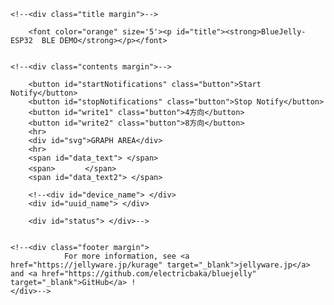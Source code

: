 <!doctype html>
<!--
Copyright 2017-2020 JellyWare Inc. All Rights Reserved.
-->
<html>
  <head>
    <meta charset="utf-8">
    <meta http-equiv="X-UA-Compatible" content="IE=edge">
    <meta name="description" content="BlueJelly">
    <meta name="viewport" content="width=640, maximum-scale=1.0, user-scalable=yes">
    <title>BlueJelly-ESP32  BLE DEMO</title>
    <link href="https://fonts.googleapis.com/css?family=Lato:100,300,400,700,900" rel="stylesheet" type="text/css">
    <link rel="stylesheet" href="style.css">
    <script type="text/javascript" src="bluejelly.js"></script>
    <script type="text/javascript" src="./smoothie.js"></script>
  </head>

<body>
<!--<div class="container">-->

    <!--<div class="title margin">-->
    
        <font color="orange" size='5'><p id="title"><strong>BlueJelly-ESP32  BLE DEMO</strong></p></font>
   

    <!--<div class="contents margin">-->
    
        <button id="startNotifications" class="button">Start Notify</button>
        <button id="stopNotifications" class="button">Stop Notify</button>
        <button id="write1" class="button">4方向</button>
        <button id="write2" class="button">8方向</button>
        <hr>
        <div id="svg">GRAPH AREA</div>
        <hr>
        <span id="data_text"> </span>
        <span>　　　　</span>
        <span id="data_text2"> </span>
        
        <!--<div id="device_name"> </div>
        <div id="uuid_name"> </div>
        
        <div id="status"> </div>-->

    
    <!--<div class="footer margin">
                For more information, see <a href="https://jellyware.jp/kurage" target="_blank">jellyware.jp</a> and <a href="https://github.com/electricbaka/bluejelly" target="_blank">GitHub</a> !
    </div>-->



<script>



let startflag=0;


//--------------------------------------------------
//Global変数
//--------------------------------------------------
//BlueJellyのインスタンス生成
const ble = new BlueJelly();
const ble2 = new BlueJelly();



//TimeSeriesのインスタンス生成
const ble_data = new TimeSeries();



//-------------------------------------------------
//smoothie.js
//-------------------------------------------------
function createTimeline() {
    const chart = new SmoothieChart({
        millisPerPixel: 20,
        grid: {
            fillStyle: '#ff8319',
            strokeStyle: '#ffffff',
            millisPerLine: 800
        },
        maxValue: 5000,
        minValue: 0
    });
    chart.addTimeSeries(ble_data, {
        strokeStyle: 'rgba(255, 255, 255, 1)',
        fillStyle: 'rgba(255, 255, 255, 0.2)',
        lineWidth: 4
    });
    chart.streamTo(document.getElementById("chart"), 500);
}


//--------------------------------------------------
//ロード時の処理
//--------------------------------------------------
window.onload = function () {
  //UUIDの設定
  ble.setUUID("UUID1","dd5f7232-1560-4792-953d-0b2015f15340","8796fa1b-986d-419a-8f84-137710a2354f");//TX　　Service UUID,Characteristic UUID
  ble2.setUUID("UUID1","dd5f7232-1560-4792-953d-0b2015f15340","1e630bfc-08ca-44c0-a7c5-58dae380884d");//RX　　Service UUID,Characteristic UUID
  
  
  //UUIDの取得方法→Powershellで　[Guid]::NewGuid()　と打つとUUIDが発行される。3回やって、1個目をService UUIDにして2個目と3個目をCharacteristic UUIDにする。
  //smoothie.js
  //createTimeline();
  
  
  main();

}


//--------------------------------------------------
//Scan後の処理
//--------------------------------------------------
ble.onScan = function (deviceName) {
  //document.getElementById('device_name').innerHTML = deviceName;
  document.getElementById('status').innerHTML = "found device!";
}


//--------------------------------------------------
//ConnectGATT後の処理
//--------------------------------------------------
ble.onConnectGATT = function (uuid) {
  console.log('> connected GATT!');

  //document.getElementById('uuid_name').innerHTML = uuid;
  //document.getElementById('status').innerHTML = "connected GATT!";
}


//--------------------------------------------------
//Sensor1 Read後の処理：得られたデータの表示など行う
//--------------------------------------------------
ble.onRead = function (data, uuid){
  //フォーマットに従って値を取得
  let value = "";
  for(let i = 0; i < data.byteLength; i++){
    value = value + String.fromCharCode(data.getInt8(i));
  }
  
  var array_value =value.split(",");

  //コンソールに値を表示
  //console.log(array_value);
  

  //HTMLにデータを表示
  document.getElementById('data_text').innerHTML = Number(array_value[0]);
  document.getElementById('data_text2').innerHTML = Number(array_value[1]);
  sosimode=Number(array_value[1]);
  startflag = 1;
  if(pre_sosimode != sosimode) gesflag=1;
  //console.log(startflag);

}


//--------------------------------------------------
//Sensot1 Write後の処理
//--------------------------------------------------
ble2.onWrite = function(uuid){
  //document.getElementById('uuid_name').innerHTML = uuid;
  //document.getElementById('status').innerHTML = "written data"
}


//--------------------------------------------------
//Start Notify後の処理
//--------------------------------------------------
ble.onStartNotify = function(uuid){
  console.log('> Start Notify!');

  //document.getElementById('uuid_name').innerHTML = uuid;
  //document.getElementById('status').innerHTML = "started Notify";
}


//--------------------------------------------------
//Stop Notify後の処理
//--------------------------------------------------
ble.onStopNotify = function(uuid){
  console.log('> Stop Notify!');

  //document.getElementById('uuid_name').innerHTML = uuid;
  //document.getElementById('status').innerHTML = "stopped Notify";
}


//-------------------------------------------------
//ボタンが押された時のイベント登録
//--------------------------------------------------
document.getElementById('startNotifications').addEventListener('click', function() {
      ble.startNotify('UUID1');
});

document.getElementById('stopNotifications').addEventListener('click', function() {
      ble.stopNotify('UUID1');
});


document.getElementById('write1').addEventListener('click', function() {
  //フォーマットに従って値を変換
  const textEncoder = new TextEncoder();
  const text_data ="mode0";
  const text_data_encoded = textEncoder.encode(text_data + '\n');
  ble2.write('UUID1', text_data_encoded);
  gesflag=1;
  sosimode=0;
});

document.getElementById('write2').addEventListener('click', function() {
  //フォーマットに従って値を変換
  const textEncoder = new TextEncoder();
  const text_data = "mode1";
  const text_data_encoded = textEncoder.encode(text_data + '\n');
  ble2.write('UUID1', text_data_encoded);
  gesflag=1;
  sosimode=1;
});







async function main() {
	while(true){
	    await wait(10); //
	    Create_grapf();
    }
}



const wait = (ms) => {
  return new Promise((resolve, reject) => {
    setTimeout(resolve, ms);
  });
};



let p_pos=0;
let sosimode=0;
let screen_w = 900;
let screen_h = 700;
let lineX=screen_w/2;
let lineY=screen_h/2;
let gesflag=0;
let gescyc=0;
let get_uart=0;
let display_text=""
let baisu=2;
let pre_sosimode=0;




function Create_grapf() {

	let i=0;
	let ii=0;
	var plot_color = new Array('red', 'blue', 'yellow' ,'green');
	
	
	if(startflag==1){
		get_uart= Number(document.getElementById('data_text').innerText);
		
		display_text="<svg xmlns='http://www.w3.org/2000/svg' version='1.1' height='" + screen_h + "' width='" + screen_w + "' viewBox='-80 -10 1000 750' class='SvgFrame'>"
		display_text = display_text + "<rect x='-80' y='-10' width='1000' height='50' rx='10' ry='10' fill='blue' />"
		display_text = display_text + "<text x='0' y='30' font-size='40' stroke='cyan'  fill='cyan' text-anchor='start' stroke-width='1'>なぞりセンサ　DEMO</text>"
		display_text = display_text + "<text x='0' y='100' font-size='20' stroke='red'  fill='red' text-anchor='start' stroke-width='1'>ゆっくりなぞってください</text>"
		
		
		if(gesflag==1){
    		gescyc=0;
    		console.log("gesflag==1");
    		
		    if(sosimode==0){	
		      display_text = display_text + pos0_line();
		      display_text = display_text + pos2_line();
		      display_text = display_text + pos4_line();
		      display_text = display_text + pos6_line();
		      display_text = display_text + pos8_line();
		    }else if(sosimode==1){
		      display_text = display_text + pos0_line();
		      display_text = display_text + pos1_line();
		      display_text = display_text + pos2_line();
		      display_text = display_text + pos3_line();
		      display_text = display_text + pos4_line();
		      display_text = display_text + pos5_line();
		      display_text = display_text + pos6_line();
		      display_text = display_text + pos7_line();
		      display_text = display_text + pos8_line();
		    }
		    
		    gesflag=2;
		    display_text += "</svg>"
		    document.getElementById("svg").innerHTML =  display_text;
    	}
    	
    	
    	
		if(p_pos != get_uart){
			gesflag=0;
			gescyc=0;
			
			
		    if(sosimode==0){
		      if(get_uart==0){
		        display_text = display_text + pos0_line();
		        display_text = display_text + pos2_line();
		        display_text = display_text + pos4_line();
		        display_text = display_text + pos6_line();
		        display_text = display_text + pos8_line();  
		      }else if(get_uart==1){
		        display_text = display_text + pos2_line();
		        display_text = display_text + pos4_line();
		        display_text = display_text + pos6_line();
				display_text = display_text +  pos8_line();
		        display_text = display_text + "<polygon points='"+(lineX-17*baisu)+","+(lineY-50*baisu)+" "+(lineX+17*baisu)+","+(lineY-50*baisu)+" "+(lineX+17*baisu)+","+(lineY-85*baisu)+"' stroke='orange' fill='orange' />"
		        display_text = display_text + "<polygon points='"+(lineX-17*baisu)+","+(lineY-50*baisu)+" "+(lineX-17*baisu)+","+(lineY-85*baisu)+" "+(lineX+17*baisu)+","+(lineY-85*baisu)+"' stroke='orange' fill='orange' />"
		        display_text = display_text + "<polygon points='"+(lineX-32*baisu)+","+(lineY-85*baisu)+" "+(lineX+0*baisu)+","+(lineY-130*baisu)+" "+(lineX+32*baisu)+","+(lineY-85*baisu)+"' stroke='orange' fill='orange' />"
		      }else if(get_uart==2){
		        display_text = display_text + pos0_line();
		        display_text = display_text + pos4_line();
		        display_text = display_text + pos6_line();
		        display_text = display_text + pos8_line();
		        display_text = display_text + "<polygon points='"+(lineX+50*baisu)+","+(lineY-17*baisu)+" "+(lineX+50*baisu)+","+(lineY+17*baisu)+" "+(lineX+85*baisu)+","+(lineY+17*baisu)+"' stroke='orange' fill='orange' />"
		        display_text = display_text + "<polygon points='"+(lineX+50*baisu)+","+(lineY-17*baisu)+" "+(lineX+85*baisu)+","+(lineY-17*baisu)+" "+(lineX+85*baisu)+","+(lineY+17*baisu)+"' stroke='orange' fill='orange' />"
		        display_text = display_text + "<polygon points='"+(lineX+85*baisu)+","+(lineY-32*baisu)+" "+(lineX+130*baisu)+","+(lineY-0*baisu)+" "+(lineX+85*baisu)+","+(lineY+32*baisu)+"' stroke='orange' fill='orange' />"
		      }else if(get_uart==3){
		        display_text = display_text + pos0_line();
		        display_text = display_text + pos2_line();
		        display_text = display_text + pos6_line();
		        display_text = display_text + pos8_line();
		        display_text = display_text + "<polygon points='"+(lineX-17*baisu)+","+(lineY+50*baisu)+" "+(lineX+17*baisu)+","+(lineY+50*baisu)+" "+(lineX+17*baisu)+","+(lineY+85*baisu)+"' stroke='orange' fill='orange' />"
		        display_text = display_text + "<polygon points='"+(lineX-17*baisu)+","+(lineY+50*baisu)+" "+(lineX-17*baisu)+","+(lineY+85*baisu)+" "+(lineX+17*baisu)+","+(lineY+85*baisu)+"' stroke='orange' fill='orange' />"
		        display_text = display_text + "<polygon points='"+(lineX-32*baisu)+","+(lineY+85*baisu)+" "+(lineX+0*baisu)+","+(lineY+130*baisu)+" "+(lineX+32*baisu)+","+(lineY+85*baisu)+"' stroke='orange' fill='orange' />"  
		      }else if(get_uart==4){
		        display_text = display_text + pos0_line();
		        display_text = display_text + pos2_line();
		        display_text = display_text + pos4_line();
		        display_text = display_text + pos8_line();
		        display_text = display_text + "<polygon points='"+(lineX-50*baisu)+","+(lineY-17*baisu)+" "+(lineX-50*baisu)+","+(lineY+17*baisu)+" "+(lineX-85*baisu)+","+(lineY+17*baisu)+"' stroke='orange' fill='orange' />"
		        display_text = display_text + "<polygon points='"+(lineX-50*baisu)+","+(lineY-17*baisu)+" "+(lineX-85*baisu)+","+(lineY-17*baisu)+" "+(lineX-85*baisu)+","+(lineY+17*baisu)+"' stroke='orange' fill='orange' />"
		        display_text = display_text + "<polygon points='"+(lineX-85*baisu)+","+(lineY-32*baisu)+" "+(lineX-130*baisu)+","+(lineY+0*baisu)+" "+(lineX-85*baisu)+","+(lineY+32*baisu)+"' stroke='orange' fill='orange' />"     
		      }else if(get_uart==5){
		        display_text = display_text + pos0_line();
		        display_text = display_text + pos2_line();
		        display_text = display_text + pos4_line();
		        display_text = display_text + pos6_line();
				display_text = display_text + "<circle cx='"+lineX+"' cy='"+lineY+"' r='" +30*baisu+"' fill='orange' />"
		      }else if(get_uart==20){
		        display_text = display_text + pos8_line();
		        display_text = display_text + "<polygon points='"+(lineX-17*baisu)+","+(lineY-50*baisu)+" "+(lineX+17*baisu)+","+(lineY-50*baisu)+" "+(lineX+17*baisu)+","+(lineY-85*baisu)+"' stroke='orange' fill='orange' />"
		        display_text = display_text + "<polygon points='"+(lineX-17*baisu)+","+(lineY-50*baisu)+" "+(lineX-17*baisu)+","+(lineY-85*baisu)+" "+(lineX+17*baisu)+","+(lineY-85*baisu)+"' stroke='orange' fill='orange' />"
		        display_text = display_text + "<polygon points='"+(lineX-32*baisu)+","+(lineY-85*baisu)+" "+(lineX+0*baisu)+","+(lineY-130*baisu)+" "+(lineX+32*baisu)+","+(lineY-85*baisu)+"' stroke='orange' fill='orange' />"
		        
		        display_text = display_text + "<polygon points='"+(lineX+50*baisu)+","+(lineY-17*baisu)+" "+(lineX+50*baisu)+","+(lineY+17*baisu)+" "+(lineX+85*baisu)+","+(lineY+17*baisu)+"' stroke='orange' fill='orange' />"
		        display_text = display_text + "<polygon points='"+(lineX+50*baisu)+","+(lineY-17*baisu)+" "+(lineX+85*baisu)+","+(lineY-17*baisu)+" "+(lineX+85*baisu)+","+(lineY+17*baisu)+"' stroke='orange' fill='orange' />"
		        display_text = display_text + "<polygon points='"+(lineX+85*baisu)+","+(lineY-32*baisu)+" "+(lineX+130*baisu)+","+(lineY-0*baisu)+" "+(lineX+85*baisu)+","+(lineY+32*baisu)+"' stroke='orange' fill='orange' />"
		        
		        display_text = display_text + "<polygon points='"+(lineX-17*baisu)+","+(lineY+50*baisu)+" "+(lineX+17*baisu)+","+(lineY+50*baisu)+" "+(lineX+17*baisu)+","+(lineY+85*baisu)+"' stroke='orange' fill='orange' />"
		        display_text = display_text + "<polygon points='"+(lineX-17*baisu)+","+(lineY+50*baisu)+" "+(lineX-17*baisu)+","+(lineY+85*baisu)+" "+(lineX+17*baisu)+","+(lineY+85*baisu)+"' stroke='orange' fill='orange' />"
		        display_text = display_text + "<polygon points='"+(lineX-32*baisu)+","+(lineY+85*baisu)+" "+(lineX+0*baisu)+","+(lineY+130*baisu)+" "+(lineX+32*baisu)+","+(lineY+85*baisu)+"' stroke='orange' fill='orange' />"
		        
		        display_text = display_text + "<polygon points='"+(lineX-50*baisu)+","+(lineY-17*baisu)+" "+(lineX-50*baisu)+","+(lineY+17*baisu)+" "+(lineX-85*baisu)+","+(lineY+17*baisu)+"' stroke='orange' fill='orange' />";
		        display_text = display_text + "<polygon points='"+(lineX-50*baisu)+","+(lineY-17*baisu)+" "+(lineX-85*baisu)+","+(lineY-17*baisu)+" "+(lineX-85*baisu)+","+(lineY+17*baisu)+"' stroke='orange' fill='orange' />"
		        display_text = display_text + "<polygon points='"+(lineX-85*baisu)+","+(lineY-32*baisu)+" "+(lineX-130*baisu)+","+(lineY+0*baisu)+" "+(lineX-85*baisu)+","+(lineY+32*baisu)+"' stroke='orange' fill='orange' />"
		      
		      }else if(get_uart==21){
		     	display_text = display_text + "<circle cx='"+lineX+"' cy='"+lineY+"' r='" +29*baisu+"' fill='orangered' />"
		        display_text = display_text + pos0_line();
		        display_text = display_text + pos2_line();
		        display_text = display_text + pos4_line();
		        display_text = display_text + pos6_line();
		      }
		    }else if(sosimode==1){
				DisplayB();
		    }
		    
		    if(get_uart==1) display_text = display_text + "<text x='0' y='"+(screen_h/5*4)+"' font-size='50' font-family='メイリオ' stroke='green'  fill='green' text-anchor='start' stroke-width='1'>上</text>";
		    if(get_uart==2) display_text = display_text + "<text x='0' y='"+(screen_h/5*4)+"' font-size='50' font-family='メイリオ' stroke='green'  fill='green' text-anchor='start' stroke-width='1'>右</text>";
		    if(get_uart==3) display_text = display_text + "<text x='0' y='"+(screen_h/5*4)+"' font-size='50' font-family='メイリオ' stroke='green'  fill='green' text-anchor='start' stroke-width='1'>下</text>";
		    if(get_uart==4) display_text = display_text + "<text x='0' y='"+(screen_h/5*4)+"' font-size='50' font-family='メイリオ' stroke='green'  fill='green' text-anchor='start' stroke-width='1'>左</text>";
		    if(get_uart==5) display_text = display_text + "<text x='0' y='"+(screen_h/5*4)+"' font-size='50' font-family='メイリオ' stroke='magenta'  fill='magenta' text-anchor='start' stroke-width='1'>セット</text>";
		    if(get_uart==6) display_text = display_text + "<text x='0' y='"+(screen_h/5*4)+"' font-size='50' font-family='メイリオ' stroke='green'  fill='green' text-anchor='start' stroke-width='1'>右上</text>";
		    if(get_uart==7) display_text = display_text + "<text x='0' y='"+(screen_h/5*4)+"' font-size='50' font-family='メイリオ' stroke='green'  fill='green' text-anchor='start' stroke-width='1'>右下</text>";
		    if(get_uart==8) display_text = display_text + "<text x='0' y='"+(screen_h/5*4)+"' font-size='50' font-family='メイリオ' stroke='green'  fill='green' text-anchor='start' stroke-width='1'>左下</text>";
		    if(get_uart==9) display_text = display_text + "<text x='0' y='"+(screen_h/5*4)+"' font-size='50' font-family='メイリオ' stroke='green'  fill='green' text-anchor='start' stroke-width='1'>左上</text>";
		    if(get_uart==20) display_text = display_text + "<text x='0' y='"+(screen_h/5*4)+"' font-size='50' font-family='メイリオ' stroke='red'  fill='red' text-anchor='start' stroke-width='1'>決定</text>";
		    if(get_uart==21) display_text = display_text + "<text x='0' y='"+(screen_h/5*4)+"' font-size='50' font-family='メイリオ' stroke='magenta'  fill='magenta' text-anchor='start' stroke-width='1'>決定モード</text>";
		    
		    
		    
		    display_text += "</svg>"
	    	document.getElementById("svg").innerHTML =  display_text;
		}else{
			gescyc++;
		    if(gescyc>300) gescyc=400;
		    if(gescyc>300 && gesflag==0) gesflag=1;
		}
		
		p_pos=get_uart;
		pre_sosimode=sosimode;
		
	    
    }
}



function display0(){
	display_text = display_text + pos0_line();
	display_text = display_text + pos1_line();
	display_text = display_text + pos2_line();
	display_text = display_text + pos3_line();
	display_text = display_text + pos4_line();
	display_text = display_text + pos5_line();
	display_text = display_text + pos6_line();
	display_text = display_text + pos7_line();
	display_text = display_text + pos8_line();  
}

function display1(){
	display_text = display_text + pos1_line();
	display_text = display_text + pos2_line();
	display_text = display_text + pos3_line();
	display_text = display_text + pos4_line();
	display_text = display_text + pos5_line();
	display_text = display_text + pos6_line();
	display_text = display_text + pos7_line();
	display_text = display_text + pos8_line();
	display_text = display_text + "<polygon points='"+(lineX-17*baisu)+","+(lineY-50*baisu)+" "+(lineX+17*baisu)+","+(lineY-50*baisu)+" "+(lineX+17*baisu)+","+(lineY-85*baisu)+"' stroke='orange' fill='orange' />"
	display_text = display_text + "<polygon points='"+(lineX-17*baisu)+","+(lineY-50*baisu)+" "+(lineX-17*baisu)+","+(lineY-85*baisu)+" "+(lineX+17*baisu)+","+(lineY-85*baisu)+"' stroke='orange' fill='orange' />"
	display_text = display_text + "<polygon points='"+(lineX-32*baisu)+","+(lineY-85*baisu)+" "+(lineX+0*baisu)+","+(lineY-130*baisu)+" "+(lineX+32*baisu)+","+(lineY-85*baisu)+"' stroke='orange' fill='orange' />"
}

function display2(){
	display_text = display_text + pos0_line();
	display_text = display_text + pos1_line();
	display_text = display_text + pos3_line();
	display_text = display_text + pos4_line();
	display_text = display_text + pos5_line();
	display_text = display_text + pos6_line();
	display_text = display_text + pos7_line();
	display_text = display_text + pos8_line();
	display_text = display_text + "<polygon points='"+(lineX+50*baisu)+","+(lineY-17*baisu)+" "+(lineX+50*baisu)+","+(lineY+17*baisu)+" "+(lineX+85*baisu)+","+(lineY+17*baisu)+"' stroke='orange' fill='orange' />"
	display_text = display_text + "<polygon points='"+(lineX+50*baisu)+","+(lineY-17*baisu)+" "+(lineX+85*baisu)+","+(lineY-17*baisu)+" "+(lineX+85*baisu)+","+(lineY+17*baisu)+"' stroke='orange' fill='orange' />"
	display_text = display_text + "<polygon points='"+(lineX+85*baisu)+","+(lineY-32*baisu)+" "+(lineX+130*baisu)+","+(lineY-0*baisu)+" "+(lineX+85*baisu)+","+(lineY+32*baisu)+"' stroke='orange' fill='orange' />"
}

function display3(){
	display_text = display_text + pos0_line();
	display_text = display_text + pos1_line();
	display_text = display_text + pos2_line();
	display_text = display_text + pos3_line();
	display_text = display_text + pos5_line();
	display_text = display_text + pos6_line();
	display_text = display_text + pos7_line();
	display_text = display_text + pos8_line();
	display_text = display_text + "<polygon points='"+(lineX-17*baisu)+","+(lineY+50*baisu)+" "+(lineX+17*baisu)+","+(lineY+50*baisu)+" "+(lineX+17*baisu)+","+(lineY+85*baisu)+"' stroke='orange' fill='orange' />"
	display_text = display_text + "<polygon points='"+(lineX-17*baisu)+","+(lineY+50*baisu)+" "+(lineX-17*baisu)+","+(lineY+85*baisu)+" "+(lineX+17*baisu)+","+(lineY+85*baisu)+"' stroke='orange' fill='orange' />"
	display_text = display_text + "<polygon points='"+(lineX-32*baisu)+","+(lineY+85*baisu)+" "+(lineX+0*baisu)+","+(lineY+130*baisu)+" "+(lineX+32*baisu)+","+(lineY+85*baisu)+"' stroke='orange' fill='orange' />"   
}

function display4(){
	display_text = display_text + pos0_line();
	display_text = display_text + pos1_line();
	display_text = display_text + pos2_line();
	display_text = display_text + pos3_line();
	display_text = display_text + pos4_line();
	display_text = display_text + pos5_line();
	display_text = display_text + pos7_line();
	display_text = display_text + pos8_line();
	display_text = display_text + "<polygon points='"+(lineX-50*baisu)+","+(lineY-17*baisu)+" "+(lineX-50*baisu)+","+(lineY+17*baisu)+" "+(lineX-85*baisu)+","+(lineY+17*baisu)+"' stroke='orange' fill='orange' />"
	display_text = display_text + "<polygon points='"+(lineX-50*baisu)+","+(lineY-17*baisu)+" "+(lineX-85*baisu)+","+(lineY-17*baisu)+" "+(lineX-85*baisu)+","+(lineY+17*baisu)+"' stroke='orange' fill='orange' />"
	display_text = display_text + "<polygon points='"+(lineX-85*baisu)+","+(lineY-32*baisu)+" "+(lineX-130*baisu)+","+(lineY+0*baisu)+" "+(lineX-85*baisu)+","+(lineY+32*baisu)+"' stroke='orange' fill='orange' />"
}

function display5(){
	display_text = display_text + pos0_line();
	display_text = display_text + pos1_line();
	display_text = display_text + pos2_line();
	display_text = display_text + pos3_line();
	display_text = display_text + pos4_line();
	display_text = display_text + pos5_line();
	display_text = display_text + pos6_line();
	display_text = display_text + pos7_line();
	display_text = display_text + "<circle cx='"+lineX+"' cy='"+lineY+"' r='" +30*baisu+"' fill='orange' />";
}

function display6(){
	display_text = display_text + pos0_line();
	display_text = display_text + pos2_line();
	display_text = display_text + pos3_line();
	display_text = display_text + pos4_line();
	display_text = display_text + pos5_line();
	display_text = display_text + pos6_line();
	display_text = display_text + pos7_line();
	display_text = display_text + pos8_line();
	display_text = display_text + "<polygon points='"+(lineX+23*baisu)+","+(lineY-47*baisu)+" "+(lineX+47*baisu)+","+(lineY-23*baisu)+" "+(lineX+48*baisu)+","+(lineY-72*baisu)+"' stroke='orange' fill='orange' />"
	display_text = display_text + "<polygon points='"+(lineX+72*baisu)+","+(lineY-48*baisu)+" "+(lineX+47*baisu)+","+(lineY-23*baisu)+" "+(lineX+48*baisu)+","+(lineY-72*baisu)+"' stroke='orange' fill='orange' />"
	display_text = display_text + "<polygon points='"+(lineX+37*baisu)+","+(lineY-83*baisu)+" "+(lineX+82*baisu)+","+(lineY-37*baisu)+" "+(lineX+92*baisu)+","+(lineY-92*baisu)+"' stroke='orange' fill='orange' />"
}

function display7(){
	display_text = display_text + pos0_line();
	display_text = display_text + pos1_line();
	display_text = display_text + pos2_line();
	display_text = display_text + pos4_line();
	display_text = display_text + pos5_line();
	display_text = display_text + pos6_line();
	display_text = display_text + pos7_line();
	display_text = display_text + pos8_line();
	display_text = display_text + "<polygon points='"+(lineX+23*baisu)+","+(lineY+47*baisu)+" "+(lineX+47*baisu)+","+(lineY+23*baisu)+" "+(lineX+48*baisu)+","+(lineY+72*baisu)+"' stroke='orange' fill='orange' />"
	display_text = display_text + "<polygon points='"+(lineX+72*baisu)+","+(lineY+48*baisu)+" "+(lineX+47*baisu)+","+(lineY+23*baisu)+" "+(lineX+48*baisu)+","+(lineY+72*baisu)+"' stroke='orange' fill='orange' />"
	display_text = display_text + "<polygon points='"+(lineX+37*baisu)+","+(lineY+83*baisu)+" "+(lineX+82*baisu)+","+(lineY+37*baisu)+" "+(lineX+92*baisu)+","+(lineY+92*baisu)+"' stroke='orange' fill='orange' />"
}

function display8(){
	display_text = display_text + pos0_line();
	display_text = display_text + pos1_line();
	display_text = display_text + pos2_line();
	display_text = display_text + pos3_line();
	display_text = display_text + pos4_line();
	display_text = display_text + pos6_line();
	display_text = display_text + pos7_line();
	display_text = display_text + pos8_line();
	display_text = display_text + "<polygon points='"+(lineX-23*baisu)+","+(lineY+47*baisu)+" "+(lineX-47*baisu)+","+(lineY+23*baisu)+" "+(lineX-48*baisu)+","+(lineY+72*baisu)+"' stroke='orange' fill='orange' />"
	display_text = display_text + "<polygon points='"+(lineX-72*baisu)+","+(lineY+48*baisu)+" "+(lineX-47*baisu)+","+(lineY+23*baisu)+" "+(lineX-48*baisu)+","+(lineY+72*baisu)+"' stroke='orange' fill='orange' />"
	display_text = display_text + "<polygon points='"+(lineX-37*baisu)+","+(lineY+83*baisu)+" "+(lineX-82*baisu)+","+(lineY+37*baisu)+" "+(lineX-92*baisu)+","+(lineY+92*baisu)+"' stroke='orange' fill='orange' />"
}

function display9(){
	display_text = display_text + pos0_line();
	display_text = display_text + pos1_line();
	display_text = display_text + pos2_line();
	display_text = display_text + pos3_line();
	display_text = display_text + pos4_line();
	display_text = display_text + pos5_line();
	display_text = display_text + pos6_line();
	display_text = display_text + pos8_line();
	display_text = display_text + "<polygon points='"+(lineX-23*baisu)+","+(lineY-47*baisu)+" "+(lineX-47*baisu)+","+(lineY-23*baisu)+" "+(lineX-48*baisu)+","+(lineY-72*baisu)+"' stroke='orange' fill='orange' />"
	display_text = display_text + "<polygon points='"+(lineX-72*baisu)+","+(lineY-48*baisu)+" "+(lineX-47*baisu)+","+(lineY-23*baisu)+" "+(lineX-48*baisu)+","+(lineY-72*baisu)+"' stroke='orange' fill='orange' />"
	display_text = display_text + "<polygon points='"+(lineX-37*baisu)+","+(lineY-83*baisu)+" "+(lineX-82*baisu)+","+(lineY-37*baisu)+" "+(lineX-92*baisu)+","+(lineY-92*baisu)+"' stroke='orange' fill='orange' />"
}

function display20(){
	display_text = display_text + pos8_line();
	display_text = display_text + "<polygon points='"+(lineX-17*baisu)+","+(lineY-50*baisu)+" "+(lineX+17*baisu)+","+(lineY-50*baisu)+" "+(lineX+17*baisu)+","+(lineY-85*baisu)+"' stroke='orangered' fill='orangered' />"
	display_text = display_text + "<polygon points='"+(lineX-17*baisu)+","+(lineY-50*baisu)+" "+(lineX-17*baisu)+","+(lineY-85*baisu)+" "+(lineX+17*baisu)+","+(lineY-85*baisu)+"' stroke='orangered' fill='orangered' />"
	display_text = display_text + "<polygon points='"+(lineX-32*baisu)+","+(lineY-85*baisu)+" "+(lineX-0*baisu)+","+(lineY-130*baisu)+" "+(lineX+32*baisu)+","+(lineY-85*baisu)+"' stroke='orangered' fill='orangered' />"          

	display_text = display_text + "<polygon points='"+(lineX+50*baisu)+","+(lineY-17*baisu)+" "+(lineX+50*baisu)+","+(lineY+17*baisu)+" "+(lineX+85*baisu)+","+(lineY+17*baisu)+"' stroke='orangered' fill='orangered' />"
	display_text = display_text + "<polygon points='"+(lineX+50*baisu)+","+(lineY-17*baisu)+" "+(lineX+85*baisu)+","+(lineY-17*baisu)+" "+(lineX+85*baisu)+","+(lineY+17*baisu)+"' stroke='orangered' fill='orangered' />"
	display_text = display_text + "<polygon points='"+(lineX+85*baisu)+","+(lineY-32*baisu)+" "+(lineX+130*baisu)+","+(lineY-0*baisu)+" "+(lineX+85*baisu)+","+(lineY+32*baisu)+"' stroke='orangered' fill='orangered' />"         
	
	display_text = display_text + "<polygon points='"+(lineX-17*baisu)+","+(lineY+50*baisu)+" "+(lineX+17*baisu)+","+(lineY+50*baisu)+" "+(lineX+17*baisu)+","+(lineY+85*baisu)+"' stroke='orangered' fill='orangered' />"
	display_text = display_text + "<polygon points='"+(lineX-17*baisu)+","+(lineY+50*baisu)+" "+(lineX-17*baisu)+","+(lineY+85*baisu)+" "+(lineX+17*baisu)+","+(lineY+85*baisu)+"' stroke='orangered' fill='orangered' />"
	display_text = display_text + "<polygon points='"+(lineX-32*baisu)+","+(lineY+85*baisu)+" "+(lineX+0*baisu)+","+(lineY+130*baisu)+" "+(lineX+32*baisu)+","+(lineY+85*baisu)+"' stroke='orangered' fill='orangered' />"
	
	display_text = display_text + "<polygon points='"+(lineX-50*baisu)+","+(lineY-17*baisu)+" "+(lineX-50*baisu)+","+(lineY+17*baisu)+" "+(lineX-85*baisu)+","+(lineY+17*baisu)+"' stroke='orangered' fill='orangered' />"
	display_text = display_text + "<polygon points='"+(lineX-50*baisu)+","+(lineY-17*baisu)+" "+(lineX-85*baisu)+","+(lineY-17*baisu)+" "+(lineX-85*baisu)+","+(lineY+17*baisu)+"' stroke='orangered' fill='orangered' />"
	display_text = display_text + "<polygon points='"+(lineX-85*baisu)+","+(lineY-32*baisu)+" "+(lineX-130*baisu)+","+(lineY-0*baisu)+" "+(lineX-85*baisu)+","+(lineY+32*baisu)+"' stroke='orangered' fill='orangered' />"
	
	display_text = display_text + "<polygon points='"+(lineX+23*baisu)+","+(lineY-47*baisu)+" "+(lineX+47*baisu)+","+(lineY-23*baisu)+" "+(lineX+48*baisu)+","+(lineY-72*baisu)+"' stroke='orangered' fill='orangered' />"
	display_text = display_text + "<polygon points='"+(lineX+72*baisu)+","+(lineY-48*baisu)+" "+(lineX+47*baisu)+","+(lineY-23*baisu)+" "+(lineX+48*baisu)+","+(lineY-72*baisu)+"' stroke='orangered' fill='orangered' />"
	display_text = display_text + "<polygon points='"+(lineX+37*baisu)+","+(lineY-83*baisu)+" "+(lineX+82*baisu)+","+(lineY-37*baisu)+" "+(lineX+92*baisu)+","+(lineY-92*baisu)+"' stroke='orangered' fill='orangered' />"  
	
	display_text = display_text + "<polygon points='"+(lineX+23*baisu)+","+(lineY+47*baisu)+" "+(lineX+47*baisu)+","+(lineY+23*baisu)+" "+(lineX+48*baisu)+","+(lineY+72*baisu)+"' stroke='orangered' fill='orangered' />"
	display_text = display_text + "<polygon points='"+(lineX+72*baisu)+","+(lineY+48*baisu)+" "+(lineX+47*baisu)+","+(lineY+23*baisu)+" "+(lineX+48*baisu)+","+(lineY+72*baisu)+"' stroke='orangered' fill='orangered' />"
	display_text = display_text + "<polygon points='"+(lineX+37*baisu)+","+(lineY+83*baisu)+" "+(lineX+82*baisu)+","+(lineY+37*baisu)+" "+(lineX+92*baisu)+","+(lineY+92*baisu)+"' stroke='orangered' fill='orangered' />"

	display_text = display_text + "<polygon points='"+(lineX-23*baisu)+","+(lineY+47*baisu)+" "+(lineX-47*baisu)+","+(lineY+23*baisu)+" "+(lineX-48*baisu)+","+(lineY+72*baisu)+"' stroke='orangered' fill='orangered' />"
	display_text = display_text + "<polygon points='"+(lineX-72*baisu)+","+(lineY+48*baisu)+" "+(lineX-47*baisu)+","+(lineY+23*baisu)+" "+(lineX-48*baisu)+","+(lineY+72*baisu)+"' stroke='orangered' fill='orangered' />"
	display_text = display_text + "<polygon points='"+(lineX-37*baisu)+","+(lineY+83*baisu)+" "+(lineX-82*baisu)+","+(lineY+37*baisu)+" "+(lineX-92*baisu)+","+(lineY+92*baisu)+"' stroke='orangered' fill='orangered' />"
	
	display_text = display_text + "<polygon points='"+(lineX-23*baisu)+","+(lineY-47*baisu)+" "+(lineX-47*baisu)+","+(lineY-23*baisu)+" "+(lineX-48*baisu)+","+(lineY-72*baisu)+"' stroke='orangered' fill='orangered' />"
	display_text = display_text + "<polygon points='"+(lineX-72*baisu)+","+(lineY-48*baisu)+" "+(lineX-47*baisu)+","+(lineY-23*baisu)+" "+(lineX-48*baisu)+","+(lineY-72*baisu)+"' stroke='orangered' fill='orangered' />"
	display_text = display_text + "<polygon points='"+(lineX-37*baisu)+","+(lineY-83*baisu)+" "+(lineX-82*baisu)+","+(lineY-37*baisu)+" "+(lineX-92*baisu)+","+(lineY-92*baisu)+"' stroke='orangered' fill='orangered' />"
}

function display21(){
	display_text = display_text + "<circle cx='"+lineX+"' cy='"+lineY+"' r='" +29*baisu+"' fill='orangered' />";  
	display_text = display_text + pos0_line();
	display_text = display_text + pos1_line();
	display_text = display_text + pos2_line();
	display_text = display_text + pos3_line();
	display_text = display_text + pos4_line();
	display_text = display_text + pos5_line();
	display_text = display_text + pos6_line();
	display_text = display_text + pos7_line();
}








function DisplayB(){
	if(get_uart==0){
		display0();
	}else if(get_uart==1){
		display1();
	}else if(get_uart==2){
		display2();
	}else if(get_uart==3){
		display3();
	}else if(get_uart==4){
		display4();
	}else if(get_uart==6){
		display6();
	}else if(get_uart==7){
		display7();
	}else if(get_uart==8){
		display8();
	}else if(get_uart==9){
        display9();
	}else if(get_uart==5){
		display5();
	}else if(get_uart==20){
		display20();
	
	}else if(get_uart==21){
		display21()
	}
}




function pos0_line(){
	return	"<polyline points='"+
	(lineX-17*baisu)+","+(lineY-50*baisu)+" "+
	(lineX+17*baisu)+","+(lineY-50*baisu)+" "+
	(lineX+17*baisu)+","+(lineY-85*baisu)+" "+
	(lineX+32*baisu)+","+(lineY-85*baisu)+" "+
	(lineX+0*baisu)+","+(lineY-130*baisu)+" "+
	(lineX-32*baisu)+","+(lineY-85*baisu)+" "+
	(lineX-17*baisu)+","+(lineY-85*baisu)+" "+
	(lineX-17*baisu)+","+(lineY-50*baisu)+
	"' stroke='fuchsia' fill='none' />";
}

function pos1_line(){
	return	"<polyline points='"+
	(lineX+23*baisu)+","+(lineY-47*baisu)+" "+
	(lineX+47*baisu)+","+(lineY-23*baisu)+" "+
	(lineX+72*baisu)+","+(lineY-48*baisu)+" "+
	(lineX+82*baisu)+","+(lineY-37*baisu)+" "+
	(lineX+92*baisu)+","+(lineY-92*baisu)+" "+
	(lineX+37*baisu)+","+(lineY-83*baisu)+" "+
	(lineX+48*baisu)+","+(lineY-72*baisu)+" "+
	(lineX+23*baisu)+","+(lineY-47*baisu)+
	"' stroke='fuchsia' fill='none' />";
}

function pos2_line(){
	return	"<polyline points='"+
	(lineX+50*baisu)+","+(lineY-17*baisu)+" "+
	(lineX+50*baisu)+","+(lineY+17*baisu)+" "+
	(lineX+85*baisu)+","+(lineY+17*baisu)+" "+
	(lineX+85*baisu)+","+(lineY+32*baisu)+" "+
	(lineX+130*baisu)+","+(lineY+0*baisu)+" "+
	(lineX+85*baisu)+","+(lineY-32*baisu)+" "+
	(lineX+85*baisu)+","+(lineY-17*baisu)+" "+
	(lineX+50*baisu)+","+(lineY-17*baisu)+
	"' stroke='fuchsia' fill='none' />";
}

function pos3_line(){
	return	"<polyline points='"+
	(lineX+47*baisu)+","+(lineY+23*baisu)+" "+
	(lineX+23*baisu)+","+(lineY+47*baisu)+" "+
	(lineX+48*baisu)+","+(lineY+72*baisu)+" "+
	(lineX+34*baisu)+","+(lineY+83*baisu)+" "+
	(lineX+92*baisu)+","+(lineY+92*baisu)+" "+
	(lineX+83*baisu)+","+(lineY+37*baisu)+" "+
	(lineX+72*baisu)+","+(lineY+48*baisu)+" "+
	(lineX+47*baisu)+","+(lineY+23*baisu)+
	"' stroke='fuchsia' fill='none' />";
}

function pos4_line(){
	return	"<polyline points='"+
	(lineX-17*baisu)+","+(lineY+50*baisu)+" "+
	(lineX+17*baisu)+","+(lineY+50*baisu)+" "+
	(lineX+17*baisu)+","+(lineY+85*baisu)+" "+
	(lineX+32*baisu)+","+(lineY+85*baisu)+" "+
	(lineX+0*baisu)+","+(lineY+130*baisu)+" "+
	(lineX-32*baisu)+","+(lineY+85*baisu)+" "+
	(lineX-17*baisu)+","+(lineY+85*baisu)+" "+
	(lineX-17*baisu)+","+(lineY+50*baisu)+
	"' stroke='fuchsia' fill='none' />";
}

function pos5_line(){
	return	"<polyline points='"+
	(lineX-47*baisu)+","+(lineY+23*baisu)+" "+
	(lineX-23*baisu)+","+(lineY+47*baisu)+" "+
	(lineX-48*baisu)+","+(lineY+72*baisu)+" "+
	(lineX-34*baisu)+","+(lineY+83*baisu)+" "+
	(lineX-92*baisu)+","+(lineY+92*baisu)+" "+
	(lineX-83*baisu)+","+(lineY+37*baisu)+" "+
	(lineX-72*baisu)+","+(lineY+48*baisu)+" "+
	(lineX-47*baisu)+","+(lineY+23*baisu)+
	"' stroke='fuchsia' fill='none' />";
}

function pos6_line(){
	return	"<polyline points='"+
	(lineX-50*baisu)+","+(lineY-17*baisu)+" "+
	(lineX-50*baisu)+","+(lineY+17*baisu)+" "+
	(lineX-85*baisu)+","+(lineY+17*baisu)+" "+
	(lineX-85*baisu)+","+(lineY+32*baisu)+" "+
	(lineX-130*baisu)+","+(lineY+0*baisu)+" "+
	(lineX-85*baisu)+","+(lineY-32*baisu)+" "+
	(lineX-85*baisu)+","+(lineY-17*baisu)+" "+
	(lineX-50*baisu)+","+(lineY-17*baisu)+
	"' stroke='fuchsia' fill='none' />";
}

function pos7_line(){
	return	"<polyline points='"+
	(lineX-23*baisu)+","+(lineY-47*baisu)+" "+
	(lineX-47*baisu)+","+(lineY-23*baisu)+" "+
	(lineX-72*baisu)+","+(lineY-48*baisu)+" "+
	(lineX-82*baisu)+","+(lineY-37*baisu)+" "+
	(lineX-92*baisu)+","+(lineY-92*baisu)+" "+
	(lineX-37*baisu)+","+(lineY-83*baisu)+" "+
	(lineX-48*baisu)+","+(lineY-72*baisu)+" "+
	(lineX-23*baisu)+","+(lineY-47*baisu)+
	"' stroke='fuchsia' fill='none' />";
}

function pos8_line(){
	return "<circle cx='"+lineX+"' cy='"+lineY+"' r='" +30*baisu+"' stroke='fuchsia' fill='none' />";
}

</script>
</body>
</html>
